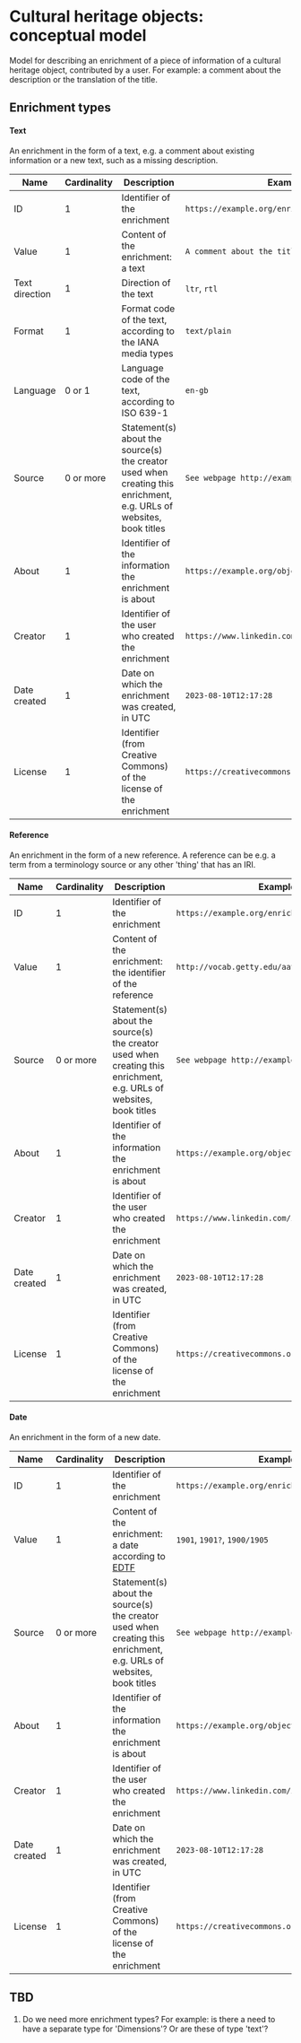 # Cultural heritage objects: conceptual model

Model for describing an enrichment of a piece of information of a cultural heritage object, contributed by a user. For example: a comment about the description or the translation of the title.

## Enrichment types

#### Text

An enrichment in the form of a text, e.g. a comment about existing information or a new text, such as a missing description.

|Name|Cardinality|Description|Example|
|-|-|-|-|
|ID|1|Identifier of the enrichment|`https://example.org/enrichment-1`|
|Value|1|Content of the enrichment: a text|`A comment about the title`|
|Text direction|1|Direction of the text|`ltr`, `rtl`|
|Format|1|Format code of the text, according to the IANA media types|`text/plain`|
|Language|0 or 1|Language code of the text, according to ISO 639-1|`en-gb`|
|Source|0 or more|Statement(s) about the source(s) the creator used when creating this enrichment, e.g. URLs of websites, book titles|`See webpage http://example.org/1`|
|About|1|Identifier of the information the enrichment is about|`https://example.org/object#title`|
|Creator|1|Identifier of the user who created the enrichment|`https://www.linkedin.com/in/person/`|
|Date created|1|Date on which the enrichment was created, in UTC|`2023-08-10T12:17:28`|
|License|1|Identifier (from Creative Commons) of the license of the enrichment|`https://creativecommons.org/licenses/by/4.0/`|

#### Reference

An enrichment in the form of a new reference. A reference can be e.g. a term from a terminology source or any other 'thing' that has an IRI.

|Name|Cardinality|Description|Example|
|-|-|-|-|
|ID|1|Identifier of the enrichment|`https://example.org/enrichment-2`|
|Value|1|Content of the enrichment: the identifier of the reference|`http://vocab.getty.edu/aat/300011176`|
|Source|0 or more|Statement(s) about the source(s) the creator used when creating this enrichment, e.g. URLs of websites, book titles|`See webpage http://example.org/2`|
|About|1|Identifier of the information the enrichment is about|`https://example.org/object#materials`|
|Creator|1|Identifier of the user who created the enrichment|`https://www.linkedin.com/in/person/`|
|Date created|1|Date on which the enrichment was created, in UTC|`2023-08-10T12:17:28`|
|License|1|Identifier (from Creative Commons) of the license of the enrichment|`https://creativecommons.org/licenses/by/4.0/`|

#### Date

An enrichment in the form of a new date.

|Name|Cardinality|Description|Example|
|-|-|-|-|
|ID|1|Identifier of the enrichment|`https://example.org/enrichment-3`|
|Value|1|Content of the enrichment: a date according to [EDTF](https://www.loc.gov/standards/datetime/)|`1901`, `1901?`, `1900/1905`|
|Source|0 or more|Statement(s) about the source(s) the creator used when creating this enrichment, e.g. URLs of websites, book titles|`See webpage http://example.org/3`|
|About|1|Identifier of the information the enrichment is about|`https://example.org/object#date-created`|
|Creator|1|Identifier of the user who created the enrichment|`https://www.linkedin.com/in/person/`|
|Date created|1|Date on which the enrichment was created, in UTC|`2023-08-10T12:17:28`|
|License|1|Identifier (from Creative Commons) of the license of the enrichment|`https://creativecommons.org/licenses/by/4.0/`|

## TBD

1. Do we need more enrichment types? For example: is there a need to have a separate type for 'Dimensions'? Or are these of type 'text'?
